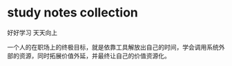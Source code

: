 # study notes collection

好好学习 天天向上

一个人的在职场上的终极目标，就是依靠工具解放出自己的时间，学会调用系统外部的资源，同时拓展价值外延，并最终让自己的价值资源化。